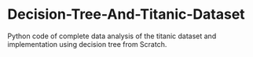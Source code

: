 # Decision-Tree-And-Titanic-Dataset
Python code of complete data analysis of the titanic dataset and implementation using decision tree from Scratch. 
